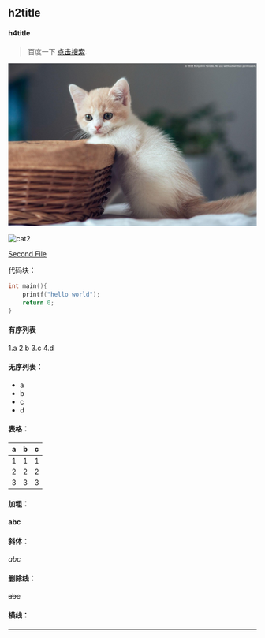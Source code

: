 ﻿
  
## h2title
#### h4title

> 百度一下 [点击搜索](https://www.baidu.com/).

![cat](cat.jpg "cat")

![cat2](https://i.loli.net/2021/04/30/hT8XnAtMlCaDNuB.jpg "another cat")

[Second File](secondfile.md)

代码块：

```c
int main(){
	printf("hello world");
	return 0;
}
```
#### 有序列表
1.a
2.b
3.c
4.d

#### 无序列表：
- a
- b
- c
- d

#### 表格：
|a|b|c|
|-|-|-|
|1|1|1|
|2|2|2|
|3|3|3|

#### 加粗：
**abc**


#### 斜体：
*abc*

#### 删除线：
~~abc~~


#### 横线：
---
